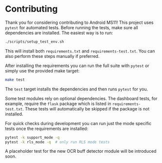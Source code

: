# Contributing

Thank you for considering contributing to Android MS11! This project uses `pytest` for automated tests.
Before running the tests, make sure all dependencies are installed. The easiest way is to run:

```bash
./scripts/setup_test_env.sh
```

This will install both `requirements.txt` and `requirements-test.txt`. You can also perform these steps manually if preferred.

After installing the requirements you can run the full suite with `pytest` or simply use the provided make target:

```bash
make test
```

The `test` target installs the dependencies and then runs `pytest` for you.

Some test modules rely on optional dependencies. The dashboard tests, for
example, require the `flask` package which is listed in
`requirements-test.txt`. These tests will automatically be skipped if the
package is not installed.

For quick checks during development you can run just the mode specific tests
once the requirements are installed:

```bash
pytest -k support_mode -q
pytest -k rls_mode -q  # only run RLS mode tests
```

A placeholder test for the new OCR buff detector module will be introduced soon.
